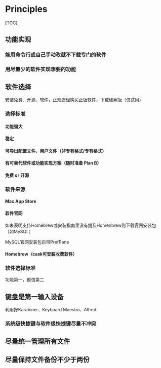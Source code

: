 # Principles

[TOC]

## 功能实现

### 能用命令行或自己手动改就不下载专门的软件

### 用尽量少的软件实现想要的功能



## 软件选择

安装免费、开源、软件，正规途径购买正版软件，下载破解版（仅试用）

### 选择标准

#### 功能强大



#### 稳定



#### 可导出配置文件、用户文件（非专有格式/专有格式）



#### 有可替代软件或功能实现方案（随时准备 Plan B）



#### 免费 or 开源



### 软件来源

#### Mac App Store

#### 软件官网

如未表明支持Homebrew或安装指南里没有提及Homenbrew则下载官网安装包（如MySQL）

MySQL官网安装包自带PrefPane

#### Homebrew（cask可安装收费软件）





### 软件选择标准

功能第一，颜值第二

## 键盘是第一输入设备

利用好Karabiner、Keyboard Maestro、Alfred

### 系统级快捷键与软件级快捷键尽量不冲突

## 尽量统一管理所有文件

## 尽量保持文件备份不少于两份












